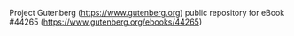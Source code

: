 Project Gutenberg (https://www.gutenberg.org) public repository for eBook #44265 (https://www.gutenberg.org/ebooks/44265)
